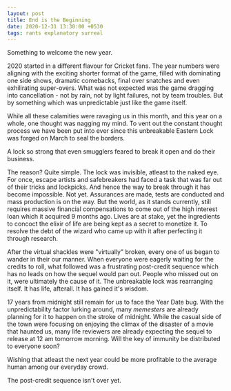 ```yaml
---
layout: post
title: End is the Beginning
date: 2020-12-31 13:30:00 +0530
tags: rants explanatory surreal
---
```


Something to welcome the new year.  

2020 started in a different flavour for Cricket fans. The year numbers were aligning with the exciting shorter
format of the game, filled with dominating one side shows, dramatic comebacks, final over snatches and even
exhilirating super-overs. What was not expected was the game dragging into cancellation - not by rain, not by
light failures, not by team troubles. But by something which was unpredictable just like the game itself.
<!--more-->
While all these calamities were ravaging us in this month, and this
year on a whole,  one thought was nagging my mind. To vent out
the constant thought process we have been put into ever since this unbreakable Eastern Lock was forged on March
to seal the borders.  

A lock so strong that even smugglers feared to break it open and do their business.  

The reason? Quite simple. The lock was invisible, atleast to the naked eye. For once, escape artists and safebreakers had
faced a task that was far out of their tricks and lockpicks. And hence the way to break through it has become impossible. Not yet.
Assurances are made, tests are conducted and mass production is on the way. But the world, as it stands currently,
still requires massive financial compensations to come out of the high interest loan which it acquired 9 months ago.
Lives are at stake, yet the ingredients to concoct the elixir of life are being kept as a secret to monetize it. To
resolve the debt of the wizard who came up with it after perfecting it through research.  

After the virtual shackles were "virtually" broken, every one of us began to wander in their our manner.
When everyone were eagerly waiting for the credits to roll, what followed was a frustrating post-credit sequence
which has no leads on how the sequel would pan out. People who missed out on it, were ultimately the cause of it.
The unbreakable lock was rearranging itself. It has life, afterall. It has gained it's wisdom. 

17 years from midnight still remain for us to face the Year Date bug. With the unpredictability factor lurking around, many *memesters* are already planning for it to happen on the stroke of midnight. While the casual side of the town were focusing on enjoying the climax of the disaster of a movie that haunted us, many life reviewers are already expecting the sequel to release at 12 am tomorrow morning. Will the key of immunity be distributed to everyone soon?

Wishing that atleast the next year could be more profitable to the average human among our everyday crowd.  

The post-credit sequence isn't over yet.

